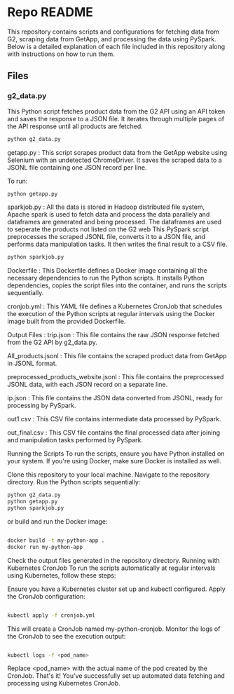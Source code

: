 # Repo README

This repository contains scripts and configurations for fetching data from G2, scraping data from GetApp, and processing the data using PySpark. Below is a detailed explanation of each file included in this repository along with instructions on how to run them.

## Files

### g2_data.py

This Python script fetches product data from the G2 API using an API token and saves the response to a JSON file. It iterates through multiple pages of the API response until all products are fetched.


```bash
python g2_data.py
```

getapp.py :
This script scrapes product data from the GetApp website using Selenium with an undetected ChromeDriver. It saves the scraped data to a JSONL file containing one JSON record per line.

To run:
```bash
python getapp.py
```
sparkjob.py : 
All the data is stored in Hadoop distributed file system,
Apache spark is used to fetch data and process the data parallely and dataframes are generated and being processed.
The dataframes are used to seperate the products not listed on the G2 web 
This PySpark script preprocesses the scraped JSONL file, converts it to a JSON file, and performs data manipulation tasks. It then writes the final result to a CSV file.

```bash
python sparkjob.py
```

Dockerfile :
This Dockerfile defines a Docker image containing all the necessary dependencies to run the Python scripts. It installs Python dependencies, copies the script files into the container, and runs the scripts sequentially.

cronjob.yml :
This YAML file defines a Kubernetes CronJob that schedules the execution of the Python scripts at regular intervals using the Docker image built from the provided Dockerfile.

Output Files : 
trip.json :
This file contains the raw JSON response fetched from the G2 API by g2_data.py.

All_products.jsonl :
This file contains the scraped product data from GetApp in JSONL format.

preprocessed_products_website.jsonl :
This file contains the preprocessed JSONL data, with each JSON record on a separate line.

ip.json :
This file contains the JSON data converted from JSONL, ready for processing by PySpark.

out1.csv :
This CSV file contains intermediate data processed by PySpark.

out_final.csv :
This CSV file contains the final processed data after joining and manipulation tasks performed by PySpark.

Running the Scripts
To run the scripts, ensure you have Python installed on your system. If you're using Docker, make sure Docker is installed as well.

Clone this repository to your local machine.
Navigate to the repository directory.
Run the Python scripts sequentially:

```bash
python g2_data.py
python getapp.py
python sparkjob.py
```
or build and run the Docker image:
```bash

docker build -t my-python-app .
docker run my-python-app
```
Check the output files generated in the repository directory.
Running with Kubernetes CronJob
To run the scripts automatically at regular intervals using Kubernetes, follow these steps:

Ensure you have a Kubernetes cluster set up and kubectl configured.
Apply the CronJob configuration:

```bash

kubectl apply -f cronjob.yml
```
This will create a CronJob named my-python-cronjob.
Monitor the logs of the CronJob to see the execution output:
```bash

kubectl logs -f <pod_name>
```
Replace <pod_name> with the actual name of the pod created by the CronJob.
That's it! You've successfully set up automated data fetching and processing using Kubernetes CronJob.
